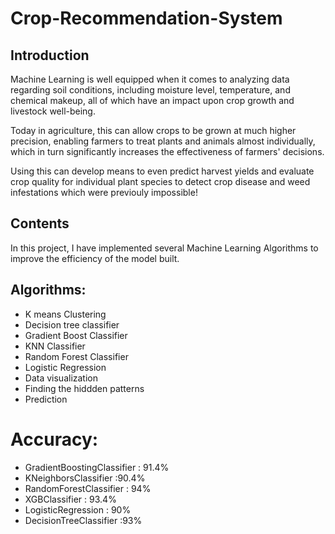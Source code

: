 # Crop-Recommendation-System

## Introduction

Machine Learning is well equipped when it comes to analyzing data regarding soil conditions, including moisture level, temperature, 
and chemical makeup, all of which have an impact upon crop growth and livestock well-being.

Today in agriculture, this can allow crops to be grown at much higher precision, enabling farmers to treat plants and animals almost 
individually, which in turn significantly increases the effectiveness of farmers' decisions.

Using this can develop means to even predict harvest yields and evaluate crop quality for individual plant species to detect crop disease 
and weed infestations which were previouly impossible!

## Contents 

In this project, I have implemented several Machine Learning Algorithms to improve the efficiency of the model built.

## Algorithms:
  
  * K means Clustering
  * Decision tree classifier
  * Gradient Boost Classifier
  * KNN Classifier
  * Random Forest Classifier 
  * Logistic Regression
  * Data visualization
  * Finding the hiddden patterns
  * Prediction
  
# Accuracy:

  * GradientBoostingClassifier : 91.4%
  * KNeighborsClassifier :90.4%
  * RandomForestClassifier : 94%
  * XGBClassifier : 93.4%
  * LogisticRegression : 90%
  * DecisionTreeClassifier :93%


  
  



